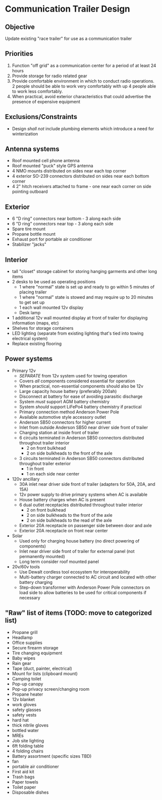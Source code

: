 # Communication Trailer Design

## Objective

Update existing "race trailer" for use as a communication trailer

## Priorities

1. Function "off grid" as a communication center for a period of at least 24 hours
1. Provide storage for radio related gear
1. Provide comfortable environment in which to conduct radio operations. 2 people should be able to work very comfortably with up 4 people able to work less comfortably.
1. When practical, avoid exterior characteristics that could advertise the presence of expensive equipment

## Exclusions/Constraints

- Design *shall not* include plumbing elements which introduce a need for winterization

## Antenna systems

- Roof mounted cell phone antenna
- Roof mounted "puck" style GPS antenna
- 4 NMO mounts distributed on sides near each top corner
- 4 exterior SO-239 connectors distributed on sides near each bottom corner
- 4 2" hitch receivers attached to frame - one near each corner on side pointing outboard

## Exterior

- 6 "D ring" connectors near bottom - 3 along each side
- 6 "D ring" connectors near top - 3 along each side
- Spare tire mount
- Propane bottle mount
- Exhaust port for portable air conditioner
- Stabilizer "jacks"

## Interior

- tall "closet" storage cabinet for storing hanging garments and other long items
- 2 desks to be used as operating positions
  - 1 where "normal" state is set up and ready to go within 5 minutes of placing trailer
  - 1 where "normal" state is stowed and may require up to 20 minutes to get set up
  - 1 each wall mounted 12v display
  - Desk lamp
- 1 additional 12v wall mounted display at front of trailer for displaying information (maps, etc)
- Shelves for storage containers
- LED lighting (separate from existing lighting that's tied into towing electrical system)
- Replace existing flooring

## Power systems

- Primary 12v
  - *SEPARATE* from 12v system used for towing operation
  - Covers *all* components considered essential for operation
  - When practical, non-essential components should also be 12v
  - Large capacity house battery (preferably 200ah)
  - Disconnect at battery for ease of avoiding parasitic discharge
  - System *must* support AGM battery chemistry
  - System *should* support LiFePo4 battery chemistry if practical
  - Primary connection method Anderson Power Pole
  - Available automotive style accessory outlet
  - Anderson SB50 connectors for higher current
  - Inlet from outside Anderson SB50 near driver side front of trailer
  - Charging station at inside front of trailer
  - 6 circuits terminated in Anderson SB50 connectors distributed throughout trailer interior
    - 2 on front bulkhead
    - 2 on side bulkheads to the front of the axle
  - 3 circuits terminated in Anderson SB50 connectors distributed throughout trailer exterior
    - 1 in front
    - 1 on each side near center
- 120v ancillary
  - 30A inlet near driver side front of trailer (adapters for 50A, 20A, and 15A)
  - 12v power supply to drive primary systems when AC is available
  - House battery charges when AC is present
  - 6 dual outlet receptacles distributed throughout trailer interior
    - 2 on front bulkhead
    - 2 on side bulkheads to the front of the axle
    - 2 on side bulkheads to the read of the axle
  - Exterior 20A receptacle on passenger side between door and axle
  - Exterior 20A receptacle on front near center
- Solar
  - Used only for charging house battery (no direct powering of components)
  - Inlet near driver side front of trailer for external panel (not permanently mounted)
  - Long term consider roof mounted panel
- 20v/60v tools
  - Use Dewalt cordless tool ecosystem for interoperability
  - Multi-battery charger connected to AC circuit and located with other battery charging
  - Step-down transformer with Anderson Power Pole connectors on load side to allow batteries to be used for critical components if necessary
 
## "Raw" list of items (TODO: move to categorized list)

- Propane grill
- Headlamp
- Office supplies
- Secure firearm storage
- Tire changing equipment
- Baby wipes
- Rain gear
- Tape (duct, painter, electrical)
- Mount for lists (clipboard mount)
- Camping toilet
- Pop-up canopy
- Pop-up privacy screen/changing room
- Propane heater
- 12v blanket
- work gloves
- safety glasses
- safety vests
- hard hat
- thick nitrile gloves
- bottled water
- MREs
- Job site lighting
- 6ft folding table
- 4 folding chairs
- Battery assortment (specific sizes TBD)
- fan
- portable air conditioner
- First aid kit
- Trash bags
- Paper towels
- Toilet paper
- Disposable dishes

